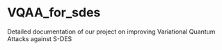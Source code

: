 # VQAA_for_sdes
Detailed documentation of our project on improving Variational Quantum Attacks against S-DES
